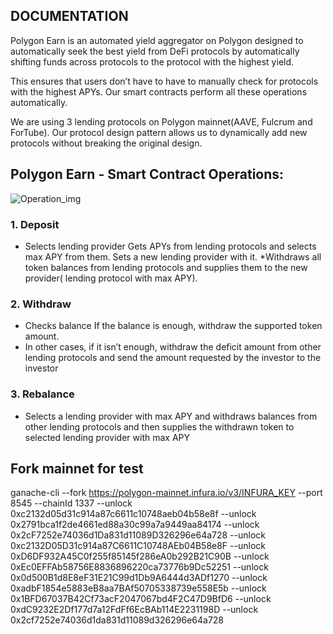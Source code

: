 ## DOCUMENTATION

Polygon Earn is an automated yield aggregator on Polygon designed to automatically seek the best yield from DeFi protocols by automatically shifting funds across  protocols to the protocol with the highest yield. 

This ensures that users don’t have to have to manually check for protocols with the highest APYs. Our smart contracts perform all these operations automatically.

We are using 3 lending protocols on Polygon mainnet(AAVE, Fulcrum and ForTube). Our protocol design pattern allows us to dynamically add new protocols without breaking the original design.

## Polygon Earn - Smart Contract Operations:

![Operation_img](https://github.com/xendfinance/polygon-earn/blob/main/operations.png)

### 1. Deposit
* Selects lending provider
Gets APYs from lending protocols and selects max APY from them.
Sets a new lending provider with it.
*Withdraws all token balances from lending protocols and supplies them to the new provider( lending protocol with max APY).

### 2. Withdraw
* Checks balance
If the balance is enough, withdraw the supported token amount.
* In other cases, if it isn’t enough, withdraw the deficit amount from other lending protocols and send the amount requested by the investor to the investor 

### 3. Rebalance
* Selects a lending provider with max APY and withdraws balances from other lending protocols and then supplies the withdrawn token to selected lending provider with max APY

## Fork mainnet for test
ganache-cli --fork https://polygon-mainnet.infura.io/v3/INFURA_KEY --port 8545 --chainId 1337 --unlock 0xc2132d05d31c914a87c6611c10748aeb04b58e8f --unlock 0x2791bca1f2de4661ed88a30c99a7a9449aa84174 --unlock 0x2cF7252e74036d1Da831d11089D326296e64a728 --unlock 0xc2132D05D31c914a87C6611C10748AEb04B58e8F --unlock 0xD6DF932A45C0f255f85145f286eA0b292B21C90B --unlock 0xEc0EFFAb58756E8836896220ca73776b9Dc52251 --unlock 0x0d500B1d8E8eF31E21C99d1Db9A6444d3ADf1270 --unlock 0xadbF1854e5883eB8aa7BAf50705338739e558E5b --unlock 0x1BFD67037B42Cf73acF2047067bd4F2C47D9BfD6 --unlock 0xdC9232E2Df177d7a12FdFf6EcBAb114E2231198D --unlock 0x2cf7252e74036d1da831d11089d326296e64a728
